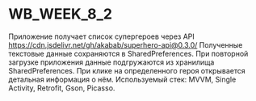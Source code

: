 # WB_WEEK_8_2
Приложение получает список супергероев через API https://cdn.jsdelivr.net/gh/akabab/superhero-api@0.3.0/
Полученные текстовые данные сохраняются в SharedPreferences. 
При повторной загрузке приложения данные подгружаются из хранилища SharedPreferences.
При клике на определенного героя открывается детальная информация о нём. 
Используемый стек:
MVVM, Single Activity, Retrofit, Gson, Picasso. 
